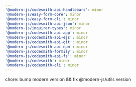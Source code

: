 ```yaml
---
'@modern-js/codesmith-api-handlebars': minor
'@modern-js/easy-form-core': minor
'@modern-js/easy-form-cli': minor
'@modern-js/codesmith-api-json': minor
'@modern-js/inquirer-types': minor
'@modern-js/codesmith-api-app': minor
'@modern-js/codesmith-api-ejs': minor
'@modern-js/codesmith-api-git': minor
'@modern-js/codesmith-api-npm': minor
'@modern-js/codesmith-formily': minor
'@modern-js/codesmith-api-fs': minor
'@modern-js/codesmith': minor
'@modern-js/codesmith-cli': minor
---
```


chore: bump modern version && fix @modern-js/utils version

